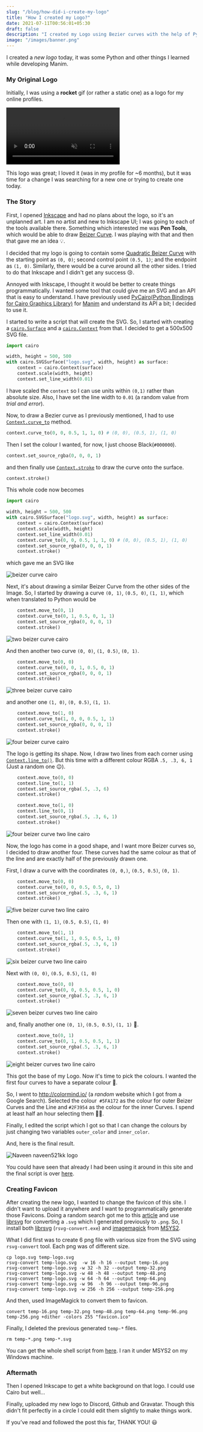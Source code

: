```yaml
---
slug: "/blog/how-did-i-create-my-logo"
title: "How I created my Logo?"
date: 2021-07-11T00:56:01+05:30
draft: false
description: "I created my Logo using Bezier curves with the help of PyCairo."
image: "/images/banner.png"
---
```


I created a *new logo* today, it was some Python and other things I learned while developing Manim.

### My Original Logo

Initially, I was using a **rocket** gif (or rather a static one) as a logo for my online profiles.

<video autoplay loop muted playsinline>  
  <source src="/assets/logo-post/videos/rocket.webm" type="video/webm">  
  <source src="/assets/logo-post/videos/rocket.mp4" type="video/mp4">  
</video>

This logo was great; I loved it (was in my profile for ~6 months), but it was time for a change I was searching for a new one or trying to create one today.


### The Story

First, I opened [Inkscape](https://inkscape.org/) and had no plans about the logo, so it's an unplanned art. I am no artist and new to Inkscape UI; I was going to each of the tools available there. Something which interested me was **Pen Tools**, which would be able to draw [Beizer Curve](https://en.wikipedia.org/wiki/B%C3%A9zier_curve). I was playing with that and then that gave me an idea 💡.

I decided that my logo is going to contain some [Quadratic Beizer Curve](https://en.wikipedia.org/wiki/B%C3%A9zier_curve#Quadratic_B%C3%A9zier_curves) with the starting point as `(0, 0)`; second control point `(0.5, 1)`; and the endpoint as `(1, 0)`. Similarly, there would be a curve around all the other sides. I tried to do that Inkscape and I didn't get any success 😢. 

Annoyed with Inkscape, I thought it would be better to create things programmatically. I wanted some tool that could give me an SVG and an API that is easy to understand. I have previously used [PyCairo(Python Bindings for Cairo Graphics Library)](https://pycairo.readthedocs.io) for [Manim](https://manim.community) and understand its API a bit; I decided to use it. 

I started to write a script that will create the SVG. So, I started with creating a [`cairo.Surface`](https://pycairo.readthedocs.io/en/latest/reference/surfaces.html) and a [`cairo.Context`](https://pycairo.readthedocs.io/en/latest/reference/context.html) from that. I decided to get a 500x500 SVG file.

```py
import cairo

width, height = 500, 500
with cairo.SVGSurface("logo.svg", width, height) as surface:
    context = cairo.Context(surface)
    context.scale(width, height)
    context.set_line_width(0.01)
```

I have scaled the `context` so I can use units within `(0,1)` rather than absolute size. Also, I have set the line width to `0.01` (a random value from *trial and error*).

Now, to draw a Bezier curve as I previously mentioned, I had to use [`Context.curve_to`](https://pycairo.readthedocs.io/en/latest/reference/context.html#cairo.Context.curve_to) method.

```py
context.curve_to(0, 0, 0.5, 1, 1, 0) # (0, 0), (0.5, 1), (1, 0)
```

Then I set the colour I wanted, for now, I just choose Black(`#000000`).
```py
context.set_source_rgba(0, 0, 0, 1)
```
and then finally use [`Context.stroke`](https://pycairo.readthedocs.io/en/latest/reference/context.html#cairo.Context.stroke) to draw the curve onto the surface.
```py
context.stroke()
```

This whole code now becomes
```py
import cairo

width, height = 500, 500
with cairo.SVGSurface("logo.svg", width, height) as surface:
    context = cairo.Context(surface)
    context.scale(width, height)
    context.set_line_width(0.01)
    context.curve_to(0, 0, 0.5, 1, 1, 0) # (0, 0), (0.5, 1), (1, 0)
    context.set_source_rgba(0, 0, 0, 1)
    context.stroke()
```
which gave me an SVG like

![beizer curve cairo](/assets/logo-post/beizer-curve.svg)


Next, it's about drawing a similar Beizer Curve from the other sides of the Image. So, I started by drawing a curve `(0, 1)`, `(0.5, 0)`, `(1, 1)`, which when translated to Python would be

```py
    context.move_to(0, 1)
    context.curve_to(0, 1, 0.5, 0, 1, 1)
    context.set_source_rgba(0, 0, 0, 1)
    context.stroke()
```

![two beizer curve cairo](/assets/logo-post/beizer-curve-1.svg)

And then another two curve `(0, 0)`, `(1, 0.5)`, `(0, 1)`.

```py
    context.move_to(0, 0)
    context.curve_to(0, 0, 1, 0.5, 0, 1)
    context.set_source_rgba(0, 0, 0, 1)
    context.stroke()
```

![three beizer curve cairo](/assets/logo-post/beizer-curve-2.svg)

and another one `(1, 0)`, `(0, 0.5)`, `(1, 1)`.

```py
    context.move_to(1, 0)
    context.curve_to(1, 0, 0, 0.5, 1, 1)
    context.set_source_rgba(0, 0, 0, 1)
    context.stroke()
```

![four beizer curve cairo](/assets/logo-post/beizer-curve-3.svg)

The logo is getting its shape. Now, I draw two lines from each corner using [`Context.line_to()`](https://pycairo.readthedocs.io/en/latest/reference/context.html#cairo.Context.line_to). But this time with a different colour RGBA `.5, .3, 6, 1` (Just a random one 😉).

```py
    context.move_to(0, 0)
    context.line_to(1, 1)
    context.set_source_rgba(.5, .3, 6)
    context.stroke()

    context.move_to(1, 0)
    context.line_to(0, 1)
    context.set_source_rgba(.5, .3, 6, 1)
    context.stroke()
```

![four beizer curve two line cairo](/assets/logo-post/beizer-curve-line.svg)

Now, the logo has come in a good shape, and I want more Beizer curves so, I decided to draw another four. These curves had the same colour as that of the line and are exactly half of the previously drawn one.

First, I draw a curve with the coordinates `(0, 0,)`, `(0.5, 0.5)`, `(0, 1)`.

```py
    context.move_to(0, 0)
    context.curve_to(0, 0, 0.5, 0.5, 0, 1)
    context.set_source_rgba(.5, .3, 6, 1)
    context.stroke()
```

![five beizer curve two line cairo](/assets/logo-post/beizer-curve-line-1.svg)

Then one with `(1, 1)`, `(0.5, 0.5)`, `(1, 0)`

```py
    context.move_to(1, 1)
    context.curve_to(1, 1, 0.5, 0.5, 1, 0)
    context.set_source_rgba(.5, .3, 6, 1)
    context.stroke()
```

![six beizer curve two line cairo](/assets/logo-post/beizer-curve-line-2.svg)

Next with `(0, 0)`, `(0.5, 0.5)`, `(1, 0)`

```py
    context.move_to(0, 0)
    context.curve_to(0, 0, 0.5, 0.5, 1, 0)
    context.set_source_rgba(.5, .3, 6, 1)
    context.stroke()
```

![seven beizer curves two line cairo](/assets/logo-post/beizer-curve-line-3.svg)

and, finally another one `(0, 1)`, `(0.5, 0.5)`, `(1, 1)` 🎉.

```py
    context.move_to(0, 1)
    context.curve_to(0, 1, 0.5, 0.5, 1, 1)
    context.set_source_rgba(.5, .3, 6, 1)
    context.stroke()
```

![eight beizer curves two line cairo](/assets/logo-post/beizer-curve-line-4.svg)

This got the base of my Logo. Now it's time to pick the colours. I wanted the first four curves to have a separate colour 🦄.

So, I went to http://colormind.io/ (a *random* website which I got from a Google Search). Selected the colour` #5FA172` as the colour for outer Beizer Curves and the Line and `#2F3954` as the colour for the inner Curves. I spend at least half an hour selecting them 🤦‍♂️.


Finally, I edited the script which I got so that I can change the colours by just changing two variables `outer_color` and `inner_color`.

And, here is the final result.

![Naveen naveen521kk logo](/assets/logo-post/final-logo.svg)

You could have seen that already I had been using it around in this site and the final script is over [here](https://github.com/naveen521kk/naveen521kk.github.io/blob/3a5e5abde14ba95c65ebd13d38f9ffe06ae57d76/logo/logo.py).

### Creating Favicon

After creating the new logo, I wanted to change the favicon of this site. I didn't want to upload it anywhere and I want to programmatically generate those Favicons. Doing a random search got me to this [article](https://nedbatchelder.com/blog/202012/favicons_with_imagemagick.html) and use [librsvg](https://wiki.gnome.org/Projects/LibRsvg/) for converting a `.svg` which I generated previously to `.png`. So, I install both [librsvg](https://packages.msys2.org/package/mingw-w64-x86_64-librsvg?repo=mingw64)  (`rsvg-convert.exe`) and [imagemagick](https://packages.msys2.org/package/mingw-w64-x86_64-imagemagick?repo=mingw64) from [MSYS2](https://msys2.org).

What I did first was to create 6 png file with various size from the SVG using `rsvg-convert` tool. Each png was of different size.
```shell
cp logo.svg temp-logo.svg
rsvg-convert temp-logo.svg  -w 16 -h 16 --output temp-16.png
rsvg-convert temp-logo.svg -w 32 -h 32 --output temp-32.png
rsvg-convert temp-logo.svg -w 48 -h 48 --output temp-48.png
rsvg-convert temp-logo.svg -w 64 -h 64 --output temp-64.png
rsvg-convert temp-logo.svg -w 96  -h 96 --output temp-96.png
rsvg-convert temp-logo.svg -w 256 -h 256 --output temp-256.png
```

And then, used ImageMagick to convert them to favicon.
```shell
convert temp-16.png temp-32.png temp-48.png temp-64.png temp-96.png temp-256.png +dither -colors 255 "favicon.ico"
```

Finally, I deleted the previous generated `temp-*` files.

```shell
rm temp-*.png temp-*.svg
```

You can get the whole shell script from [here](https://github.com/naveen521kk/naveen521kk.github.io/blob/main/logo/build-favicon.sh). I ran it under MSYS2 on my Windows machine.

### Aftermath

Then I opened Inkscape to get a white background on that logo. I could use Cairo but well...

Finally, uploaded my new logo to Discord, Github and Gravatar. Though this didn't fit perfectly in a circle I could edit them slightly to make things work. 

If you’ve read and followed the post this far, THANK YOU! 😃
